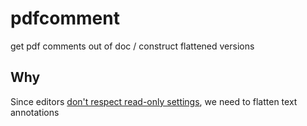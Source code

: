 # pdfcomment
get pdf comments out of doc / construct flattened versions

## Why
Since editors [don't respect read-only settings](https://stackoverflow.com/questions/49941644/ios-pdfkit-make-text-widget-pdfannotation-readonly), we need to flatten text annotations

